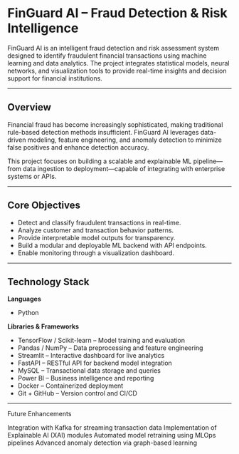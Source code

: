 # FinGuard AI – Fraud Detection & Risk Intelligence

FinGuard AI is an intelligent fraud detection and risk assessment system designed to identify fraudulent financial transactions using machine learning and data analytics. The project integrates statistical models, neural networks, and visualization tools to provide real-time insights and decision support for financial institutions.

---

## Overview

Financial fraud has become increasingly sophisticated, making traditional rule-based detection methods insufficient. FinGuard AI leverages data-driven modeling, feature engineering, and anomaly detection to minimize false positives and enhance detection accuracy.

This project focuses on building a scalable and explainable ML pipeline—from data ingestion to deployment—capable of integrating with enterprise systems or APIs.

---

## Core Objectives

- Detect and classify fraudulent transactions in real-time.
- Analyze customer and transaction behavior patterns.
- Provide interpretable model outputs for transparency.
- Build a modular and deployable ML backend with API endpoints.
- Enable monitoring through a visualization dashboard.

---

## Technology Stack

**Languages**
- Python

**Libraries & Frameworks**
- TensorFlow / Scikit-learn – Model training and evaluation  
- Pandas / NumPy – Data preprocessing and feature engineering  
- Streamlit – Interactive dashboard for live analytics  
- FastAPI – RESTful API for backend model integration  
- MySQL – Transactional data storage and queries  
- Power BI – Business intelligence and reporting  
- Docker – Containerized deployment  
- Git + GitHub – Version control and CI/CD  

---

Future Enhancements

Integration with Kafka for streaming transaction data
Implementation of Explainable AI (XAI) modules
Automated model retraining using MLOps pipelines
Advanced anomaly detection via graph-based learning
